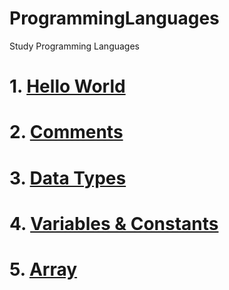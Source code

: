 # ProgrammingLanguages
Study Programming Languages

# 1. [Hello World](https://github.com/mbsmbs/ProgrammingLanguages/blob/master/HelloWorld.md)
# 2. [Comments](https://github.com/mbsmbs/ProgrammingLanguages/blob/master/Comments.md)
# 3. [Data Types](https://github.com/mbsmbs/ProgrammingLanguages/blob/master/DataTypes.md)
# 4. [Variables & Constants](https://github.com/mbsmbs/ProgrammingLanguages/blob/master/VariablesAndConstants.md)
# 5. [Array](https://github.com/mbsmbs/ProgrammingLanguages/blob/master/Array.md)
